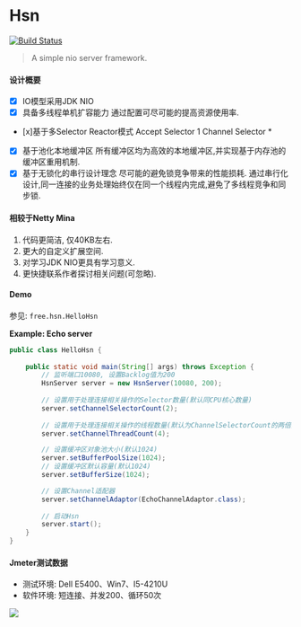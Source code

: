 
# Hsn

[![Build Status](https://img.shields.io/travis/junicorn/Hsn.svg?style=flat-square)](https://travis-ci.org/junicorn/Hsn)

> A simple nio server framework.

#### 设计概要

* [x] IO模型采用JDK NIO
* [x] 具备多线程单机扩容能力
	通过配置可尽可能的提高资源使用率.
* [x]基于多Selector Reactor模式
	Accept  Selector 1
	Channel Selector *	
* [x] 基于池化本地缓冲区
	所有缓冲区均为高效的本地缓冲区,并实现基于内存池的缓冲区重用机制.
* [x] 基于无锁化的串行设计理念
	尽可能的避免锁竞争带来的性能损耗.
	通过串行化设计,同一连接的业务处理始终仅在同一个线程内完成,避免了多线程竞争和同步锁.

#### 相较于Netty Mina

1. 代码更简洁, 仅40KB左右.
2. 更大的自定义扩展空间.
3. 对学习JDK NIO更具有学习意义.
4. 更快捷联系作者探讨相关问题(可忽略).

#### Demo

参见: `free.hsn.HelloHsn`
	
**Example: Echo server**

```java
public class HelloHsn {
	
	public static void main(String[] args) throws Exception {
		// 监听端口10080, 设置Backlog值为200
		HsnServer server = new HsnServer(10080, 200);
		
		// 设置用于处理连接相关操作的Selector数量(默认同CPU核心数量)
		server.setChannelSelectorCount(2);
		
		// 设置用于处理连接相关操作的线程数量(默认为ChannelSelectorCount的两倍)
		server.setChannelThreadCount(4);

		// 设置缓冲区对象池大小(默认1024)
		server.setBufferPoolSize(1024);
		// 设置缓冲区默认容量(默认1024)
		server.setBufferSize(1024);

		// 设置Channel适配器
		server.setChannelAdaptor(EchoChannelAdaptor.class);
		
		// 启动Hsn
		server.start();
	}
}
```
	
#### Jmeter测试数据 

+ 测试环境: Dell E5400、Win7、I5-4210U
+ 软件环境: 短连接、并发200、循环50次

![](http://i.imgur.com/8BrYaGk.png)

